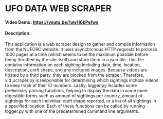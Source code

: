 # UFO DATA WEB SCRAPER
#### Video Demo:  <https://youtu.be/1uwH6bPe1wo>
#### Description:

This application is a web scraper design to gather and compile information from the NUFORC website. It uses asynchronous HTTP requests to process 1000 pages at a time (which seems to be the maximum possible before being throttled by the site itself) and store them in a json file. This file contains information on each sighting including date, time, location, description, craft shape, and any included images. Because videos are hosted by a third party, they are blocked from the scraper. Therefore, vid_scraper.py is responsible for determining which sightings include videos to keep track of their ID numbers. Lastly, logger.py includes some preliminary parsing functions, helping to display the data in some more digestible forms such as amount of sightings per country, amount of sightings for each individual craft shape reported, or a list of all sightings in a specified location. Each of these functions can be called by running logger.py with one of the predetermined command line arguments.
